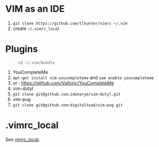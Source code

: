 # VIM as an IDE

1. `git clone https://github.com/tlhunter/vimrc ~/.vim`
1. create `~/.vimrc_local` 

# Plugins

> `cd ~/.vim/bundle`

1. YouCompleteMe
  1. `apt-get install vim-youcompleteme` and `vam enable youcompleteme`
  2. or : https://github.com/Valloric/YouCompleteMe
2. vim-dutyl
  1. `git clone git@github.com:idanarye/vim-dutyl.git` 
3. vim-pug
  1. `git clone git@github.com:digitaltoad/vim-pug.git` 

# .vimrc_local

See [vimrc_local](vimrc_local).
